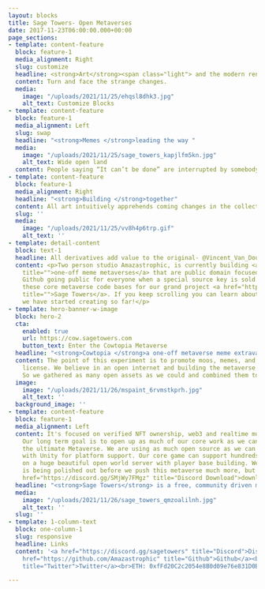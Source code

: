 ```yaml
---
layout: blocks
title: Sage Towers- Open Metaverses
date: 2017-11-23T06:00:00.000+00:00
page_sections:
- template: content-feature
  block: feature-1
  media_alignment: Right
  slug: customize
  headline: <strong>Art</strong><span class="light"> and the modern renaissance </span>
  content: Turn and face the strange changes.
  media:
    image: "/uploads/2021/11/25/ehqsl8dhk3.jpg"
    alt_text: Customize Blocks
- template: content-feature
  block: feature-1
  media_alignment: Left
  slug: swap
  headline: "<strong>Memes </strong>leading the way "
  media:
    image: "/uploads/2021/11/25/sage_towers_kapjlfm5kn.jpg"
    alt_text: Wide open land
  content: People saying “It can’t be done” are interrupted by somebody doing it.
- template: content-feature
  block: feature-1
  media_alignment: Right
  headline: "<strong>Building </strong>together"
  content: All art intuitively apprehends coming changes in the collective unconsciousness.<br>
  slug: ''
  media:
    image: "/uploads/2021/11/25/vv8h4p6trp.gif"
    alt_text: ''
- template: detail-content
  block: text-1
  headline: All derivatives add value to the original- @Vincent_Van_Dough
  content: <p>Two person studio Amazastrophic, is currently building <a href="https://github.com/Amazastrophic/Meme-Metaverses/"
    title="">one-off meme metaverses</a> that are public domain focused, with a private
    Github going public for everyone when a special source key is sold. We are using
    these core metaverse code bases for our grand project <a href="https://github.com/Amazastrophic/Sage-Towers"
    title="">Sage Towers</a>. If you keep scrolling you can learn about all the metaverses
    we have started creating so far!</p>
- template: hero-banner-w-image
  block: hero-2
  cta:
    enabled: true
    url: https://cow.sagetowers.com
    button_text: Enter the Cowtopia Metaverse
  headline: "<strong>Cowtopia </strong>a one-off metaverse meme extravaganza  "
  content: The point of this experiment is to promote moos, memes, and creative commons
    license. We believe in an open internet and building the metaverse the same way.
    So we gathered as many open assets as we could and combined them together.
  image:
    image: "/uploads/2021/11/26/mspaint_6rvmstkprh.jpg"
    alt_text: ''
  background_image: ''
- template: content-feature
  block: feature-1
  media_alignment: Left
  content: It's focused on verified NFT ownership, web3 and realtime multiplayer interactions.
    Our long term goal is to open up as much of our core work as we can to help create
    the ultimate Metaverse. We are using as much open source as we can already along
    with Unity for platform support. Our core game can support hundreds of players
    on a huge beautiful open world server with player base building. Web3 support
    is being polished out before we push this metaverse much more, but you can <a
    href="https://discord.gg/SMjWy7FMgz" title="Discord Download">download it here</a>.
  headline: "<strong>Sage Towers</strong> is a free, community driven metaverse experiment."
  media:
    image: "/uploads/2021/11/26/sage_towers_qmzoalilnh.jpg"
    alt_text: ''
  slug: ''
- template: 1-column-text
  block: one-column-1
  slug: responsive
  headline: Links
  content: '<a href="https://discord.gg/sagetowers" title="Discord">Discord</a><br><a
    href="https://github.com/Amazastrophic" title="Github">Github</a><br><a href="https://twitter.com/TRASHENSTEIN"
    title="Twitter">Twitter</a><br>ETH: 0xfFd20C2c2054e8B0d09e76e831D0B9E543Dc50CC'

---
```

